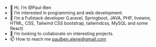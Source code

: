 - 👋 Hi, I’m @Paul-Ben
- 👀 I’m interested in programming and web development.
- 🌱 I’m a Fullstack developer (Laravel, Springboot, JAVA, PHP, livewire, HTML, CSS, Tailwind CSS bootstrap, tailwindcss, MySQL and some React)
- 💞️ I’m looking to collaborate on interesting projects.
- 📫 How to reach me paulben.ajene@gmail.com

<!---
Paul-Ben/Paul-Ben is a ✨ special ✨ repository because its `README.md` (this file) appears on your GitHub profile.
You can click the Preview link to take a look at your changes.
--->
